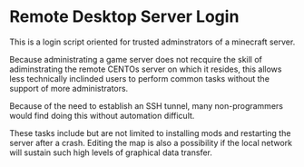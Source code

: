 Remote Desktop Server Login
===========================

This is a login script oriented for trusted adminstrators of a minecraft server.  

Because administrating a game server does not recquire the skill of adiminstrating the remote CENTOs server on which it resides, this allows less technically inclinded users to perform common tasks without the support of more administrators.

Because of the need to establish an SSH tunnel, many non-programmers would find doing this without automation difficult.

These tasks include but are not limited to installing mods and restarting the server after a crash.  Editing the map is also a possibility if the local network will sustain such high levels of graphical data transfer.
